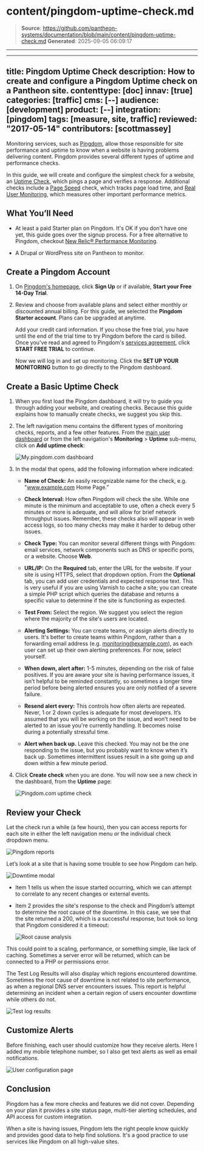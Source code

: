 # content/pingdom-uptime-check.md

> **Source**: https://github.com/pantheon-systems/documentation/blob/main/content/pingdom-uptime-check.md
> **Generated**: 2025-09-05 06:09:17

---

---
title: Pingdom Uptime Check
description: How to create and configure a Pingdom Uptime check on a Pantheon site.
contenttype: [doc]
innav: [true]
categories: [traffic]
cms: [--]
audience: [development]
product: [--]
integration: [pingdom]
tags: [measure, site, traffic]
reviewed: "2017-05-14"
contributors: [scottmassey]
---

Monitoring services, such as [Pingdom](https://www.pingdom.com/), allow those responsible for site performance and uptime to know when a website is having problems delivering content. Pingdom provides several different types of uptime and performance checks.

In this guide, we will create and configure the simplest check for a website, an [Uptime Check](https://www.pingdom.com/product/uptime-monitoring), which pings a page and verifies a response. Additional checks include a [Page Speed](https://www.pingdom.com/product/page-speed) check, which tracks page load time, and [Real User Monitoring](https://www.pingdom.com/product/performance-monitoring), which measures other important performance metrics.

## What You’ll Need

- At least a paid Starter plan on Pingdom. It's OK if you don't have one yet, this guide goes over the signup process. For a free alternative to Pingdom, checkout [New Relic&reg; Performance Monitoring](/guides/new-relic).

- A Drupal or WordPress site on Pantheon to monitor.

## Create a Pingdom Account

1.  On [Pingdom's homepage](https://www.pingdom.com), click **Sign Up** or if available, **Start your Free 14-Day Trial**.

2.  Review and choose from available plans and select either monthly or discounted annual billing. For this guide, we selected the **Pingdom Starter account**. Plans can be upgraded at anytime.

    Add your credit card information. If you chose the free trial, you have until the end of the trial time to try Pingdom before the card is billed. Once you've read and agreed to Pingdom's [services agreement](https://www.pingdom.com/legal/software-service-agreement), click **START FREE TRIAL** to continue.

    Now we will log in and set up monitoring. Click the **SET UP YOUR MONITORING** button to go directly to the Pingdom dashboard.

## Create a Basic Uptime Check

1.  When you first load the Pingdom dashboard, it will try to guide you through adding your website, and creating checks. Because this guide explains how to manually create checks, we suggest you skip this.

2.  The left navigation menu contains the different types of monitoring checks, reports, and a few other features. From the [main user dashboard](https://my.pingdom.com/dashboard) or from the left navigation's **Monitoring** > **Uptime** sub-menu, click on **Add uptime check**:

    ![My.pingdom.com dashboard](../images/integrations/dashboard.png)

3.  In the modal that opens, add the following information where indicated:

    - **Name of Check:** An easily recognizable name for the check, e.g. "www.example.com Home Page.”

    - **Check Interval:** How often Pingdom will check the site. While one minute is the minimum and acceptable to use, often a check every 5 minutes or more is adequate, and will allow for brief network throughput issues. Remember, these checks also will appear in web access logs, so too many checks may make it harder to debug other issues.

    - **Check Type:** You can monitor several different things with Pingdom: email services, network components such as DNS or specific ports, or a website. Choose **Web**.

    - **URL/IP:** On the **Required** tab, enter the URL for the website. If your site is using HTTPS, select that dropdown option. From the **Optional** tab, you can add user credentials and expected response text. This is very useful if you are using Varnish to cache a site; you can create a simple PHP script which queries the database and returns a specific value to determine if the site is functioning as expected.

    - **Test From:** Select the region. We suggest you select the region where the majority of the site's users are located.

    - **Alerting Settings:** You can create teams, or assign alerts directly to users. It's better to create teams within Pingdom, rather than a forwarding email address (e.g. monitoring@example.com), as each user can set up their own alerting preferences. For now, select yourself.

    - **When down, alert after:** 1-5 minutes, depending on the risk of false positives. If you are aware your site is having performance issues, it isn’t helpful to be reminded constantly, so sometimes a longer time period before being alerted ensures you are only notified of a severe failure.

    - **Resend alert every:** This controls how often alerts are repeated. Never, 1 or 2 down cycles is adequate for most developers. It’s assumed that you will be working on the issue, and won't need to be alerted to an issue you're currently handling. It becomes noise during a potentially stressful time.

    - **Alert when back up.** Leave this checked. You may not be the one responding to the issue, but you probably want to know when it’s back up. Sometimes intermittent issues result in a site going up and down within a few minute period.

3.  Click **Create check** when you are done. You will now see a new check in the dashboard, from the **Uptime** page:

    ![Pingdom.com uptime check](../images/integrations/complete_check.png)

## Review your Check
Let the check run a while (a few hours), then you can access reports for each site in either the left navigation menu or the individual check dropdown menu.

![Pingdom reports](../images/integrations/reporting_options.png)

Let’s look at a site that is having some trouble to see how Pingdom can help.

![Downtime modal](../images/integrations/downtime_modal.png)

- Item 1 tells us when the issue started occurring, which we can attempt to correlate to any recent changes or external events.

- Item 2 provides the site's response to the check and Pingdom’s attempt to determine the root cause of the downtime. In this case, we see that the site returned a 200, which is a successful response, but took so long that Pingdom considered it a timeout:

    ![Root cause analysis](../images/integrations/root_cause.png)

This could point to a scaling, performance, or something simple, like lack of caching. Sometimes a server error will be returned, which can be connected to a PHP or permissions error.

The Test Log Results will also display which regions encountered downtime. Sometimes the root cause of downtime is not related to site performance, as when a regional DNS server encounters issues. This report is helpful determining an incident when a certain region of users encounter downtime while others do not.

![Test log results](../images/integrations/test_result.png)

## Customize Alerts

Before finishing, each user should customize how they receive alerts. Here I added my mobile telephone number, so I also get text alerts as well as email notifications.

![User configuration page](../images/integrations/user_config.png)

<Partial file="monitor-alerts.md" />

## Conclusion
Pingdom has a few more checks and features we did not cover. Depending on your plan it provides a site status page, multi-tier alerting schedules, and API access for custom integration.

When a site is having issues, Pingdom lets the right people know quickly and provides good data to help find solutions. It's a good practice to use services like Pingdom on all high-value sites.
